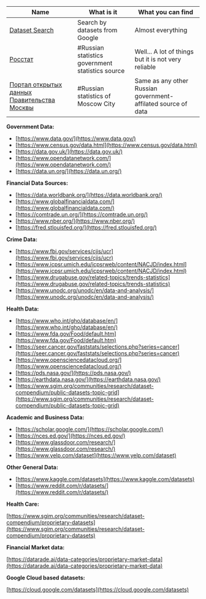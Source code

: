 Name | What is it | What you can find
-- | -- | --
[Dataset Search](https://datasetsearch.research.google.com/) | Search by datasets from Google | Almost everything
[Росстат](https://rosstat.gov.ru/opendata/) | #Russian statistics government statistics source| Well... A lot of things but it is not very reliable
[Портал открытых данных Правительства Москвы](https://data.mos.ru/) | #Russian statistics of Moscow City | Same as any other Russian government-affilated source of data

**Government Data:**

- [https://www.data.gov/](https://www.data.gov/)
- [https://www.census.gov/data.html](https://www.census.gov/data.html)
- [https://data.gov.uk/](https://data.gov.uk/)
- [https://www.opendatanetwork.com/](https://www.opendatanetwork.com/)
- [https://data.un.org/](https://data.un.org/)

**Financial Data Sources:**

- [https://data.worldbank.org/](https://data.worldbank.org/)
- [https://www.globalfinancialdata.com/](https://www.globalfinancialdata.com/)
- [https://comtrade.un.org/](https://comtrade.un.org/)
- [https://www.nber.org/](https://www.nber.org/)
- [https://fred.stlouisfed.org/](https://fred.stlouisfed.org/)

**Crime Data:**

- [https://www.fbi.gov/services/cjis/ucr](https://www.fbi.gov/services/cjis/ucr)
- [https://www.icpsr.umich.edu/icpsrweb/content/NACJD/index.html](https://www.icpsr.umich.edu/icpsrweb/content/NACJD/index.html)
- [https://www.drugabuse.gov/related-topics/trends-statistics](https://www.drugabuse.gov/related-topics/trends-statistics)
- [https://www.unodc.org/unodc/en/data-and-analysis/](https://www.unodc.org/unodc/en/data-and-analysis/)

**Health Data:**

- [https://www.who.int/gho/database/en/](https://www.who.int/gho/database/en/)
- [https://www.fda.gov/Food/default.htm](https://www.fda.gov/Food/default.htm)
- [https://seer.cancer.gov/faststats/selections.php?series=cancer](https://seer.cancer.gov/faststats/selections.php?series=cancer)
- [https://www.opensciencedatacloud.org/](https://www.opensciencedatacloud.org/)
- [https://pds.nasa.gov/](https://pds.nasa.gov/)
- [https://earthdata.nasa.gov/](https://earthdata.nasa.gov/)
- [https://www.sgim.org/communities/research/dataset-compendium/public-datasets-topic-grid](https://www.sgim.org/communities/research/dataset-compendium/public-datasets-topic-grid)

**Academic and Business Data:**

- [https://scholar.google.com/](https://scholar.google.com/)
- [https://nces.ed.gov/](https://nces.ed.gov/)
- [https://www.glassdoor.com/research/](https://www.glassdoor.com/research/)
- [https://www.yelp.com/dataset](https://www.yelp.com/dataset)

**Other General Data:**

- [https://www.kaggle.com/datasets](https://www.kaggle.com/datasets)
- [https://www.reddit.com/r/datasets/](https://www.reddit.com/r/datasets/)

**Health Care:**

[https://www.sgim.org/communities/research/dataset-compendium/proprietary-datasets](https://www.sgim.org/communities/research/dataset-compendium/proprietary-datasets)

**Financial Market data:**

[https://datarade.ai/data-categories/proprietary-market-data](https://datarade.ai/data-categories/proprietary-market-data)

**Google Cloud based datasets:**

[https://cloud.google.com/datasets](https://cloud.google.com/datasets)